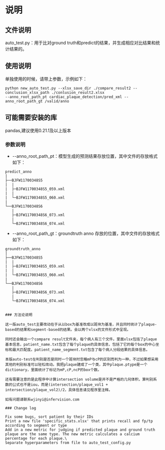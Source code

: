 # 说明
## 文件说明
auto_test.py：用于比对ground truth和predict的结果，并生成相应对比结果和统计结果的。  
## 使用说明
单独使用的时候，请带上参数，示例如下：  
```
python new_auto_test.py --xlsx_save_dir ./compare_result2 --conclusion_xlsx_path ./conlusion_result2.xlsx 
--anno_root_path_pt cardiac_plaque_detection/pred_xml --anno_root_path_gt /valid/anno
```
## 可能需要安装的库
pandas,建议使用0.21.1及以上版本

### 参数说明
- --anno_root_path_pt：模型生成的预测结果存放位置，其中文件的存放格式如下：

```
predict_anno
|
├──BJFW11700348S5
|  |
|  ├─BJFW11700348S5_059.xml
|  |
|  └─BJFW11700348S5_060.xml
|  
└──BJFW11700348S6
   |
   ├─BJFW11700348S6_073.xml
   |
   └─BJFW11700348S6_074.xml
```

- --anno_root_path_gt：groundtruth anno 存放的位置，其中文件的存放格式如下：

```
groundtruth_anno
|
├──BJFW11700348S5
|  |
|  ├─BJFW11700348S5_059.xml
|  |
|  └─BJFW11700348S5_060.xml
|  
└──BJFW11700348S6
   |
   ├─BJFW11700348S6_073.xml
   |
   └─BJFW11700348S6_074.xml


### 方法论说明

这一版auto_test主要改动在于从以box为基准改成以斑块为基准，并且同时统计了plaque-based的结果和segment-based的结果。会以两个xlsx的文件形式中呈现。

同时还会输出一个compare result文件夹，每个病人有三个文件。里面xlsx包括了plaque基本信息，patient_name.txt包含了每个plaque的具体信息，包括了它的每个box的中心坐标和最大匹配度。patient_name_segment.txt包含了每个病人分段结果的具体信息。

本版auto-test在判别是否是同时一个斑块时忽略mP与cP的区别而判为一种，不过如果想采用其他的判别标准可以轻松改动。我把plaque建成了一个类，其中plaque.ptype是一个dictionary，里面统计了标记为mP,cP,ncP的box个数。

还有需要注意的是此程序中计算intersection volume是并不是严格的几何体积，算判别系数的公式也不是iou，而是(intersection/plaque_vol1 + intersection/plaque_vol2)/2，具体信息请见程序里注释。

如有问题请联系wjinyi@infervision.com

### Change log

Fix some bugs, sort patient by their IDs
Print a new file 'specific_stats.xlsx' that prints recall and fp/tp according to segment or type
Add in a new metric for judging if predicted plaque and ground truth plaque are the same type. The new metric calculates a calcium percentage for each plaque.\
Separate hyperparameters from file to auto_test_config.py
